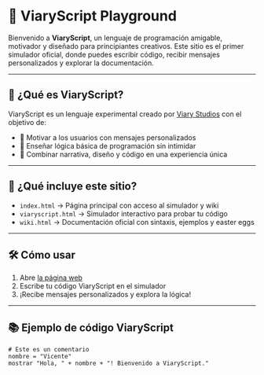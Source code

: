 # 🌟 ViaryScript Playground

Bienvenido a **ViaryScript**, un lenguaje de programación amigable, motivador y diseñado para principiantes creativos. Este sitio es el primer simulador oficial, donde puedes escribir código, recibir mensajes personalizados y explorar la documentación.

---

## 🚀 ¿Qué es ViaryScript?

ViaryScript es un lenguaje experimental creado por [Viary Studios](https://github.com/viarystudios) con el objetivo de:

- 💬 Motivar a los usuarios con mensajes personalizados
- 🧠 Enseñar lógica básica de programación sin intimidar
- 🎨 Combinar narrativa, diseño y código en una experiencia única

---

## 🧪 ¿Qué incluye este sitio?

- `index.html` → Página principal con acceso al simulador y wiki
- `viaryscript.html` → Simulador interactivo para probar tu código
- `wiki.html` → Documentación oficial con sintaxis, ejemplos y easter eggs

---

## 🛠️ Cómo usar

1. Abre [la página web](https://tu-usuario.github.io/viaryscript)
2. Escribe tu código ViaryScript en el simulador
3. ¡Recibe mensajes personalizados y explora la lógica!

---

## 📚 Ejemplo de código ViaryScript

```viaryscript
# Este es un comentario
nombre = "Vicente"
mostrar "Hola, " + nombre + "! Bienvenido a ViaryScript."
